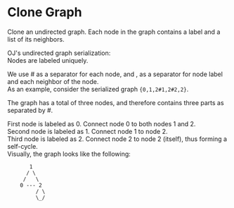 # Clone Graph

Clone an undirected graph. Each node in the graph contains a label and a list of its neighbors.  


OJ's undirected graph serialization:  
Nodes are labeled uniquely.  

We use # as a separator for each node, and , as a separator for node label and each neighbor of the node.  
As an example, consider the serialized graph `{0,1,2#1,2#2,2}`.  

The graph has a total of three nodes, and therefore contains three parts as separated by #.  

First node is labeled as 0. Connect node 0 to both nodes 1 and 2.  
Second node is labeled as 1. Connect node 1 to node 2.  
Third node is labeled as 2. Connect node 2 to node 2 (itself), thus forming a self-cycle.  
Visually, the graph looks like the following:  

```
       1
      / \
     /   \
    0 --- 2
         / \
         \_/
```
